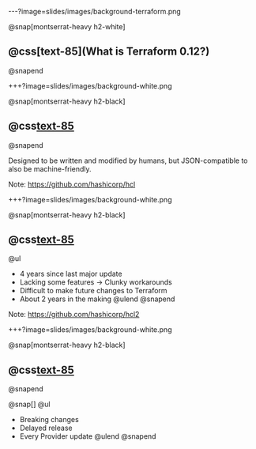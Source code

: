 ---?image=slides/images/background-terraform.png

@snap[montserrat-heavy h2-white]
## @css[text-85](What is Terraform 0.12?)
@snapend

+++?image=slides/images/background-white.png

@snap[montserrat-heavy h2-black]
## @css[text-85](HCL)
@snapend

Designed to be written and modified by humans, but JSON-compatible to also be machine-friendly.

Note:
<https://github.com/hashicorp/hcl>

+++?image=slides/images/background-white.png

@snap[montserrat-heavy h2-black]
## @css[text-85](HCL2)

@ul
- 4 years since last major update
- Lacking some features -> Clunky workarounds
- Difficult to make future changes to Terraform
- About 2 years in the making
@ulend
@snapend

Note:
<https://github.com/hashicorp/hcl2>

+++?image=slides/images/background-white.png

@snap[montserrat-heavy h2-black]
## @css[text-85](Terraform)
@snapend

@snap[]
@ul
- Breaking changes
- Delayed release
- Every Provider update
@ulend
@snapend

